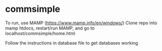 # commsimple

To run, use MAMP (https://www.mamp.info/en/windows/)
Clone repo into mamp htdocs, restart/run MAMP, and go to localhost/commsimple/home.html

Follow the instructions in database file to get databases working


